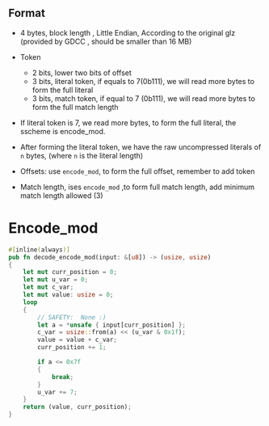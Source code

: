 ## Format
 
- 4 bytes, block length , Little Endian, According to the original glz (provided by GDCC , should be smaller than 16 MB)
- Token
  - 2 bits, lower two bits of offset
  - 3 bits, literal token, if equals to 7(0b111), we will read more bytes to form the full literal
  - 3 bits, match token,  if equal to 7 (0b111), we will read more bytes to form the full match length
 
- If literal token is 7, we read more bytes, to form the full literal,  the sscheme is encode_mod.
- After forming the literal token, we have the raw uncompressed literals of `n` bytes, (where `n` is the literal length)

- Offsets: use `encode_mod`, to form the full offset, remember to add token
- Match length, ises `encode_mod` ,to form full match length, add minimum match length allowed (3)


# Encode_mod

```Rust
#[inline(always)]
pub fn decode_encode_mod(input: &[u8]) -> (usize, usize)
{
    let mut curr_position = 0;
    let mut u_var = 0;
    let mut c_var;
    let mut value: usize = 0;
    loop
    {
        // SAFETY:  None :)
        let a = *unsafe { input[curr_position] };
        c_var = usize::from(a) << (u_var & 0x1f);
        value = value + c_var;
        curr_position += 1;

        if a <= 0x7f
        {
            break;
        }
        u_var += 7;
    }
    return (value, curr_position);
}
```
